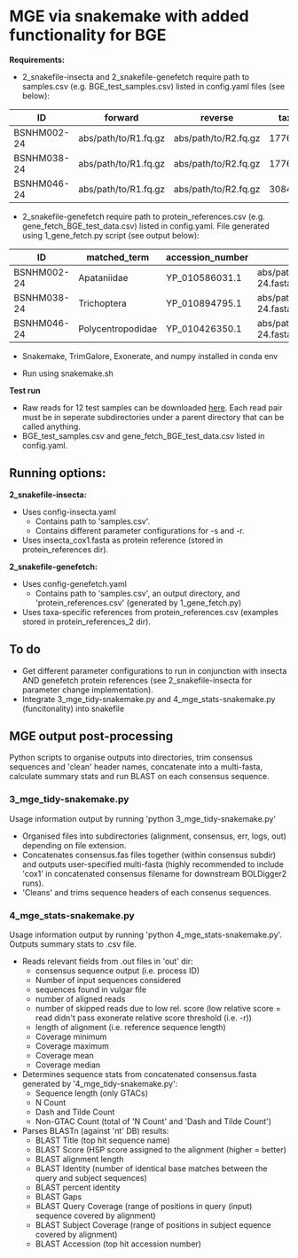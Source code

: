# MGE via snakemake with added functionality for BGE #
**Requirements:**
- 2_snakefile-insecta and 2_snakefile-genefetch require path to samples.csv (e.g. BGE_test_samples.csv) listed in config.yaml files (see below):
  
| ID | forward | reverse | taxid |
| --- | --- | --- | --- |
| BSNHM002-24  | abs/path/to/R1.fq.gz | abs/path/to/R2.fq.gz | 177658 |
| BSNHM038-24 | abs/path/to/R1.fq.gz | abs/path/to/R2.fq.gz | 177627 |
| BSNHM046-24 | abs/path/to/R1.fq.gz | abs/path/to/R2.fq.gz | 3084599 |

- 2_snakefile-genefetch require path to protein_references.csv (e.g. gene_fetch_BGE_test_data.csv) listed in config.yaml. File generated using 1_gene_fetch.py script (see output below):

| ID | matched_term | accession_number | reference_path | reference_name |
| --- | --- | --- | --- | --- |
| BSNHM002-24  | Apataniidae | YP_010586031.1 | abs/path/to/protein_references/BSNHM002-24.fasta | BSNHM002-24 |
| BSNHM038-24 | Trichoptera | YP_010894795.1 | abs/path/to/protein_references/BSNHM038-24.fasta | BSNHM038-24 |
| BSNHM046-24 | Polycentropodidae | YP_010426350.1 | abs/path/to/protein_references/BSNHM046-24.fasta | BSNHM046-24 |
  
- Snakemake, TrimGalore, Exonerate, and numpy installed in conda env
  
- Run using snakemake.sh

**Test run**
- Raw reads for 12 test samples can be downloaded [here](https://naturalhistorymuseum-my.sharepoint.com/personal/b_price_nhm_ac_uk/_layouts/15/onedrive.aspx?ct=1723035606962&or=Teams%2DHL&ga=1&LOF=1&id=%2Fpersonal%2Fb%5Fprice%5Fnhm%5Fac%5Fuk%2FDocuments%2F%5Ftemp%2F%5FBGEexamples4Felix%2F1%5Fraw%5Fdata). Each read pair must be in seperate subdirectories under a parent directory that can be called anything.
- BGE_test_samples.csv and gene_fetch_BGE_test_data.csv listed in config.yaml.

## Running options: ##
**2_snakefile-insecta:**
- Uses config-insecta.yaml
  - Contains path to 'samples.csv'.
  - Contains different parameter configurations for -s and -r.
- Uses insecta_cox1.fasta as protein reference (stored in protein_references dir).

**2_snakefile-genefetch:** 
- Uses config-genefetch.yaml
  - Contains path to 'samples.csv', an output directory, and 'protein_references.csv' (generated by 1_gene_fetch.py)
- Uses taxa-specific references from protein_references.csv (examples stored in protein_references_2 dir).

## To do ##
- Get different parameter configurations to run in conjunction with insecta AND genefetch protein references (see 2_snakefile-insecta for parameter change implementation).
- Integrate 3_mge_tidy-snakemake.py and 4_mge_stats-snakemake.py (funcitonality) into snakefile

## MGE output post-processing ##
Python scripts to organise outputs into directories, trim consensus sequences and 'clean' header names, concatenate into a multi-fasta, calculate summary stats and run BLAST on each consensus sequence.

### 3_mge_tidy-snakemake.py ###
Usage information output by running 'python 3_mge_tidy-snakemake.py'
- Organised files into subdirectories (alignment, consensus, err, logs, out) depending on file extension.
- Concatenates consensus.fas files together (within consensus subdir) and outputs user-specified multi-fasta (highly recommended to include 'cox1' in concatenated consensus filename for downstream BOLDigger2 runs).
- 'Cleans' and trims sequence headers of each consenus sequences.

### 4_mge_stats-snakemake.py ###
Usage information output by running 'python 4_mge_stats-snakemake.py'. Outputs summary stats to .csv file.
- Reads relevant fields from .out files in 'out' dir:
  -  consensus sequence output (i.e. process ID)
  -  Number of input sequences considered
  -  sequences found in vulgar file
  -  number of aligned reads
  -  number of skipped reads due to low rel. score (low relative score = read didn't pass exonerate relative score threshold (i.e. -r))
  -  length of alignment (i.e. reference sequence length)
  -  Coverage minimum
  -  Coverage maximum
  -  Coverage mean
  -  Coverage median
- Determines sequence stats from concatenated consensus.fasta generated by '4_mge_tidy-snakemake.py':
  - Sequence length (only GTACs)
  - N Count
  - Dash and Tilde Count
  - Non-GTAC Count (total of 'N Count' and 'Dash and Tilde Count')
- Parses BLASTn (against 'nt' DB) results:
  - BLAST Title (top hit sequence name)
  - BLAST Score (HSP score assigned to the alignment (higher = better)
  - BLAST alignment length
  - BLAST Identity (number of identical base matches between the query and subject sequences)
  - BLAST percent identity
  - BLAST Gaps
  - BLAST Query Coverage (range of positions in query (input) sequence covered by alignment)
  - BLAST Subject Coverage (range of positions in subject equence covered by alignment)
  - BLAST Accession (top hit accession number)

